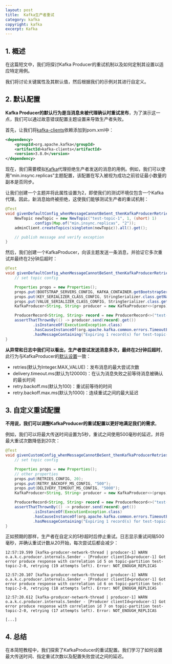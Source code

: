 ```yaml
---
layout: post
title:  Kafka生产者重试
category: kafka
copyright: kafka
excerpt: Kafka
---
```


## 1. 概述

在这篇短文中，我们将探讨Kafka Producer的重试机制以及如何定制其设置以适应特定用例。

我们将讨论关键属性及其默认值，然后根据我们的示例对其进行自定义。

## 2. 默认配置

**Kafka Producer的默认行为是当消息未被代理确认时重试发布**，为了演示这一点，我们可以通过故意错误配置主题设置来导致生产者失败。

首先，让我们将[kafka-clients](https://mvnrepository.com/artifact/org.apache.kafka/kafka-clients)依赖添加到pom.xml中：

```xml
<dependency>
    <groupId>org.apache.kafka</groupId>
    <artifactId>kafka-clients</artifactId>
    <version>3.8.0</version>
</dependency>
```

现在，我们需要模拟[Kafka](https://www.baeldung.com/apache-kafka)代理拒绝生产者发送的消息的用例。例如，我们可以使用“min.insync.replicas”主题配置，该配置在写入被视为成功之前验证最小数量的副本是否同步。

让我们创建一个主题并将此属性设置为2，即使我们的测试环境仅包含一个Kafka代理。因此，新消息始终被拒绝，这使我们能够测试生产者的重试机制：

```java
@Test
void givenDefaultConfig_whenMessageCannotBeSent_thenKafkaProducerRetries() throws Exception {
    NewTopic newTopic = new NewTopic("test-topic-1", 1, (short) 1)
            .configs(Map.of("min.insync.replicas", "2"));
    adminClient.createTopics(singleton(newTopic)).all().get();

    // publish message and verify exception
}
```

然后，我们创建一个KafkaProducer，向该主题发送一条消息，并验证它多次重试并最终在2分钟后超时：

```java
@Test
void givenDefaultConfig_whenMessageCannotBeSent_thenKafkaProducerRetries() throws Exception {
    // set topic config

    Properties props = new Properties();
    props.put(BOOTSTRAP_SERVERS_CONFIG, KAFKA_CONTAINER.getBootstrapServers());
    props.put(KEY_SERIALIZER_CLASS_CONFIG, StringSerializer.class.getName());
    props.put(VALUE_SERIALIZER_CLASS_CONFIG, StringSerializer.class.getName());
    KafkaProducer<String, String> producer = new KafkaProducer<>(props);

    ProducerRecord<String, String> record = new ProducerRecord<>("test-topic-1", "test-value");
    assertThatThrownBy(() -> producer.send(record).get())
            .isInstanceOf(ExecutionException.class)
            .hasCauseInstanceOf(org.apache.kafka.common.errors.TimeoutException.class)
            .hasMessageContaining("Expiring 1 record(s) for test-topic-1-0");
}
```

**从异常和日志中我们可以看出，生产者尝试发送消息多次，最终在2分钟后超时**，此行为与KafkaProducer的[默认设置](https://docs.confluent.io/platform/current/installation/configuration/producer-configs.html)一致：

- retries(默认为Integer.MAX_VALUE)：发布消息的最大尝试次数
- delivery.timeout.ms(默认为120000)：在认为消息失败之前等待消息被确认的最长时间
- retry.backoff.ms(默认为100)：重试前等待的时间
- retry.backoff.max.ms(默认为1000)：连续重试之间的最大延迟

## 3. 自定义重试配置

**不用说，我们可以调整KafkaProducer的重试配置以更好地满足我们的需求**。

例如，我们可以将最大传送时间设置为5秒，重试之间使用500毫秒的延迟，并将最大重试次数降低到20次：

```java
@Test
void givenCustomConfig_whenMessageCannotBeSent_thenKafkaProducerRetries() throws Exception {
    // set topic config

    Properties props = new Properties();
    // other properties
    props.put(RETRIES_CONFIG, 20);
    props.put(RETRY_BACKOFF_MS_CONFIG, "500");
    props.put(DELIVERY_TIMEOUT_MS_CONFIG, "5000");
    KafkaProducer<String, String> producer = new KafkaProducer<>(props);

    ProducerRecord<String, String> record = new ProducerRecord<>("test-topic-2", "test-value");
    assertThatThrownBy(() -> producer.send(record).get())
            .isInstanceOf(ExecutionException.class)
            .hasCauseInstanceOf(org.apache.kafka.common.errors.TimeoutException.class)
            .hasMessageContaining("Expiring 1 record(s) for test-topic-2-0");
}
```

正如预期的那样，生产者在自定义的5秒超时后停止重试。日志显示重试间隔500毫秒，并确认重试计数从20开始，每次尝试后都会减少：

```text
12:57:19.599 [kafka-producer-network-thread | producer-1] WARN  o.a.k.c.producer.internals.Sender - [Producer clientId=producer-1] Got error produce response with correlation id 5 on topic-partition test-topic-2-0, retrying (19 attempts left). Error: NOT_ENOUGH_REPLICAS

12:57:20.107 [kafka-producer-network-thread | producer-1] WARN  o.a.k.c.producer.internals.Sender - [Producer clientId=producer-1] Got error produce response with correlation id 6 on topic-partition test-topic-2-0, retrying (18 attempts left). Error: NOT_ENOUGH_REPLICAS

12:57:20.612 [kafka-producer-network-thread | producer-1] WARN  o.a.k.c.producer.internals.Sender - [Producer clientId=producer-1] Got error produce response with correlation id 7 on topic-partition test-topic-2-0, retrying (17 attempts left). Error: NOT_ENOUGH_REPLICAS

[...]
```

## 4. 总结

在本简短教程中，我们探索了KafkaProducer的重试配置。我们学习了如何设置最大传送时间、指定重试次数以及配置失败尝试之间的延迟。